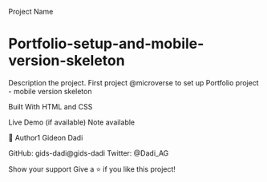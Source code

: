 Project Name

# Portfolio-setup-and-mobile-version-skeleton

Description the project.
First project @microverse to set up Portfolio project - mobile version skeleton

Built With
HTML and CSS

Live Demo (if available)
Note available

👤 Author1
Gideon Dadi

GitHub: gids-dadi@gids-dadi
Twitter: @Dadi_AG

Show your support
Give a ⭐️ if you like this project!
